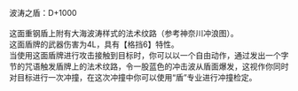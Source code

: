 <title>波涛之盾</title>
<meta name="GENERATOR" content="WinCHM">
<meta http-equiv="Content-Type" content="text/html; charset=gb2312">
<br>波涛之盾：D+1000
<br>
<br>这面重钢盾上附有大海波涛样式的法术纹路（参考神奈川冲浪图）。
<br>这面盾牌的武器伤害为4L，具有【格挡6】特性。
<br>当使用这面盾牌进行攻击接触到目标时，你可以以一个自由动作，通过发出一个字节的咒语触发盾牌上的法术纹路，令一股蓝色的冲击波从盾面爆发，这视作你同时对目标进行一次冲撞，在这次冲撞中你可以使用“盾”专业进行冲撞检定。